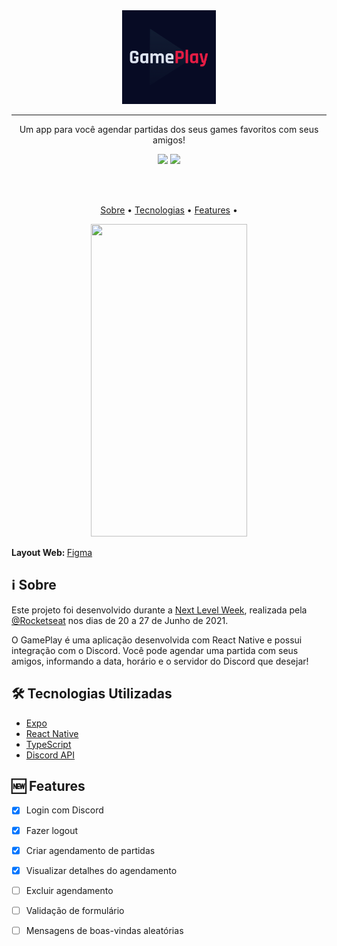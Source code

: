 <div align="center">
   <img src="/assets/icon.png" width="150" height="150"/>

   <hr>
   <p align="center"> Um app para você agendar partidas dos seus games favoritos com seus amigos! </p>

   <img src="https://img.shields.io/badge/license-MIT-brightgreen">
   <img src="https://img.shields.io/static/v1?label=repo%20status&message=WIP&color=yellow&style=%3CSTYLE%3E&logo=%3CLOGO%3E">

   <br><br>
   
   <p align="center">
      <a href="#sobre">Sobre</a> •
      <a href="#techs">Tecnologias</a> • 
      <a href="#feats">Features</a> • 
   </p>

   <img src="https://drive.google.com/uc?export=view&id=16t6GvM_-1zgtqMfiQEJ3z4BsXFN76HTh" width="250" height="500">
</div>

<strong>Layout Web: </strong> <a target="_blank" href="https://www.figma.com/file/q8f77fvHHuqJvUouAf4HGS/GamePlay-NLW-Together">Figma</a>


<h2 id="sobre">
   ℹ Sobre
</h2>

<p>
    Este projeto foi desenvolvido durante a <a target="_blank" href="https://nextlevelweek.com/">Next Level Week</a>, realizada pela <a target="_blank" href="https://rocketseat.com.br">@Rocketseat</a> nos dias de 20 a 27 de Junho de 2021.
</p>

<p>
   O GamePlay é uma aplicação desenvolvida com React Native e possui integração com o Discord. Você pode agendar uma partida com seus amigos, informando a data, horário e o servidor do Discord que desejar!
</p>

<h2 id="techs">
   🛠 Tecnologias Utilizadas
</h2>

- [Expo](https://docs.expo.io/)
- [React Native](https://reactnative.dev/)
- [TypeScript](https://www.typescriptlang.org/)
- [Discord API](https://discord.com/developers/docs/intro)

<h2 id="feats">
   🆕 Features
</h2>

- [X] Login com Discord
- [X] Fazer logout
- [X] Criar agendamento de partidas
- [X] Visualizar detalhes do agendamento
- [ ] Excluir agendamento
- [ ] Validação de formulário
- [ ] Mensagens de boas-vindas aleatórias

